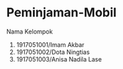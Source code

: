 # Peminjaman-Mobil

Nama Kelompok
1. 1917051001/Imam Akbar
2. 1917051002/Dota Ningtias
3. 1917051003/Anisa Nadila Lase


